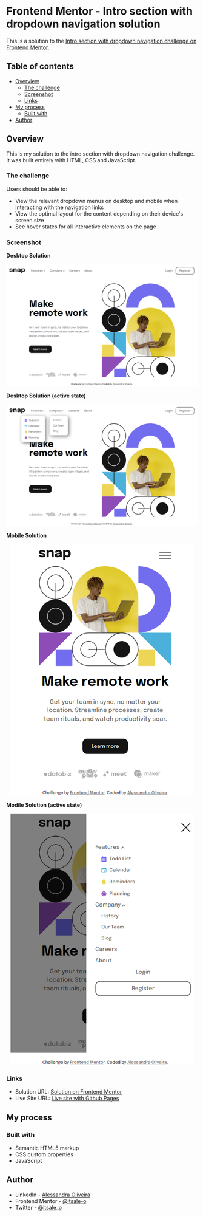 # Frontend Mentor - Intro section with dropdown navigation solution

This is a solution to the [Intro section with dropdown navigation challenge on Frontend Mentor](https://www.frontendmentor.io/challenges/intro-section-with-dropdown-navigation-ryaPetHE5). 

## Table of contents

- [Overview](#overview)
  - [The challenge](#the-challenge)
  - [Screenshot](#screenshot)
  - [Links](#links)
- [My process](#my-process)
  - [Built with](#built-with)
- [Author](#author)

## Overview

This is my solution to the intro section with dropdown navigation challenge. It was built entirely with HTML, CSS and JavaScript.

### The challenge

Users should be able to:

- View the relevant dropdown menus on desktop and mobile when interacting with the navigation links
- View the optimal layout for the content depending on their device's screen size
- See hover states for all interactive elements on the page

### Screenshot

**Desktop Solution**

<div align="center">

![](images/solution-desktop.png)

</div>

**Desktop Solution (active state)**

<div align="center">

![](images/solution-dektop-active.png)

</div>

**Mobile Solution**

<div align="center">

![](images/solution-mobile.png)

</div>

**Modile Solution (active state)**

<div align="center">

![](images/solution-mobile-active.png)

</div>


### Links

- Solution URL: [Solution on Frontend Mentor](https://www.frontendmentor.io/solutions/intro-section-with-dropdown-navigation-solution-ag6QcZTcCQ)
- Live Site URL: [Live site with Github Pages](https://itsale-o.github.io/intro-section-with-dropdown-navigation/)

## My process

### Built with

- Semantic HTML5 markup
- CSS custom properties
- JavaScript

## Author

- LinkedIn - [Alessandra Oliveira](https://www.linkedin.com/in/alessandra-santos-oliveira/)
- Frontend Mentor - [@itsale-o](https://www.frontendmentor.io/profile/itsale-o)
- Twitter - [@itsale_o](https://www.twitter.com/itsale_o)
